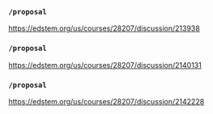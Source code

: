 ### `/proposal`
https://edstem.org/us/courses/28207/discussion/213938
### `/proposal`
https://edstem.org/us/courses/28207/discussion/2140131
### `/proposal`
https://edstem.org/us/courses/28207/discussion/2142228
